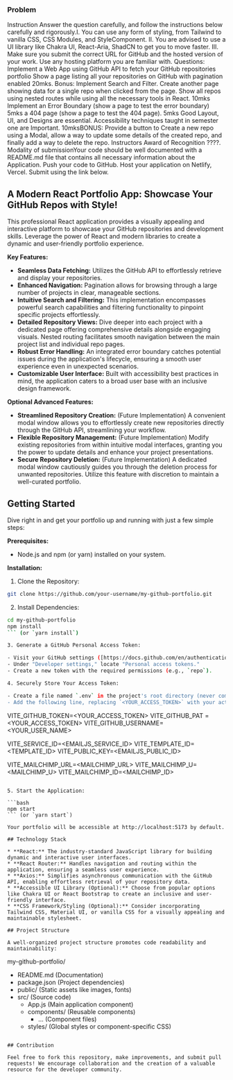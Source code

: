 ### Problem

Instruction
Answer the question carefully, and follow the instructions below carefully and rigorously.I. You can use any form of styling, from Tailwind to vanilla CSS, CSS Modules, and StyleComponent.
II. You are advised to use a UI library like Chakra UI, React-Aria, ShadCN to get you to move faster.
III. Make sure you submit the correct URL for GitHub and the hosted version of your work. Use any hosting platform you are familiar with. 
Questions:
Implement a Web App using GitHub API to fetch your GitHub repositories portfolio
Show a page listing all your repositories on GitHub with pagination enabled 20mks. Bonus: Implement Search and Filter. 
Create another page showing data for a single repo when clicked from the page. Show all repos using nested routes while using all the necessary tools in React. 10mks
Implement an Error Boundary (show a page to test the error boundary) 5mks
a 404 page  (show a page to test the 404 page). 5mks
Good Layout, UI, and Designs are essential. Accessibility techniques taught in semester one are Important. 10mksBONUS: Provide a button to Create a new repo using a Modal, allow a way to update some details of the created repo, and finally add a way to delete the repo. Instructors Award of Recognition ????.
Modality of submissionYour code should be well documented with a README.md file that contains all necessary information about the Application.
Push your code to GitHub.
Host your application on Netlify, Vercel.
Submit using the link below.


## A Modern React Portfolio App: Showcase Your GitHub Repos with Style!

This professional React application provides a visually appealing and interactive platform to showcase your GitHub repositories and development skills. Leverage the power of React and modern libraries to create a dynamic and user-friendly portfolio experience. 

**Key Features:**

* **Seamless Data Fetching:** Utilizes the GitHub API to effortlessly retrieve and display your repositories.
* **Enhanced Navigation:** Pagination allows for browsing through a large number of projects in clear, manageable sections.
* **Intuitive Search and Filtering:** This implementation encompasses powerful search capabilities and filtering functionality to pinpoint specific projects effortlessly.
* **Detailed Repository Views:** Dive deeper into each project with a dedicated page offering comprehensive details alongside engaging visuals. Nested routing facilitates smooth navigation between the main project list and individual repo pages.
* **Robust Error Handling:** An integrated error boundary catches potential issues during the application's lifecycle, ensuring a smooth user experience even in unexpected scenarios.
* **Customizable User Interface:** Built with accessibility best practices in mind, the application caters to a broad user base with an inclusive design framework.

**Optional Advanced Features:**

* **Streamlined Repository Creation:**  (Future Implementation) A convenient modal window allows you to effortlessly create new repositories directly through the GitHub API, streamlining your workflow.
* **Flexible Repository Management:** (Future Implementation) Modify existing repositories from within intuitive modal interfaces, granting you the power to update details and enhance your project presentations.
* **Secure Repository Deletion:** (Future Implementation) A dedicated modal window cautiously guides you through the deletion process for unwanted repositories. Utilize this feature with discretion to maintain a well-curated portfolio.

## Getting Started

Dive right in and get your portfolio up and running with just a few simple steps:

**Prerequisites:**

* Node.js and npm (or yarn) installed on your system.

**Installation:**

1. Clone the Repository:

  ```bash
  git clone https://github.com/your-username/my-github-portfolio.git
  ```

2. Install Dependencies:

  ```bash
  cd my-github-portfolio
  npm install
  ``` (or `yarn install`)

3. Generate a GitHub Personal Access Token:

  - Visit your GitHub settings ([https://docs.github.com/en/authentication/keeping-your-account-and-data-secure/managing-your-personal-access-tokens](https://docs.github.com/en/authentication/keeping-your-account-and-data-secure/managing-your-personal-access-tokens)).
  - Under "Developer settings," locate "Personal access tokens."
  - Create a new token with the required permissions (e.g., `repo`).

4. Securely Store Your Access Token:

  - Create a file named `.env` in the project's root directory (never commit this file!).
  - Add the following line, replacing `<YOUR_ACCESS_TOKEN>` with your actual token:

  ```
  VITE_GITHUB_TOKEN=<YOUR_ACCESS_TOKEN>
  VITE_GITHUB_PAT = <YOUR_ACCESS_TOKEN>
VITE_GITHUB_USERNAME=<YOUR_USER_NAME>

VITE_SERVICE_ID=<EMAILJS_SERVICE_ID>
VITE_TEMPLATE_ID=<TEMPLATE_ID>
VITE_PUBLIC_KEY=<EMAILJS_PUBLIC_ID>

VITE_MAILCHIMP_URL=<MAILCHIMP_URL>
VITE_MAILCHIMP_U=<MAILCHIMP_U>
VITE_MAILCHIMP_ID=<MAILCHIMP_ID>
  ```

5. Start the Application:

  ```bash
  npm start
  ``` (or `yarn start`)

Your portfolio will be accessible at http://localhost:5173 by default.

## Technology Stack

* **React:** The industry-standard JavaScript library for building dynamic and interactive user interfaces.
* **React Router:** Handles navigation and routing within the application, ensuring a seamless user experience.
* **Axios:** Simplifies asynchronous communication with the GitHub API, enabling effortless retrieval of your repository data.
* **Accessible UI Library (Optional):** Choose from popular options like Chakra UI or React Bootstrap to create an inclusive and user-friendly interface.
* **CSS Framework/Styling (Optional):** Consider incorporating Tailwind CSS, Material UI, or vanilla CSS for a visually appealing and maintainable stylesheet.

## Project Structure

A well-organized project structure promotes code readability and maintainability:

```
my-github-portfolio/
  - README.md (Documentation)
  - package.json (Project dependencies)
  - public/ (Static assets like images, fonts)
  - src/ (Source code)
    - App.js (Main application component)
    - components/ (Reusable components)
        - ... (Component files)
    - styles/ (Global styles or component-specific CSS)
```

## Contribution

Feel free to fork this repository, make improvements, and submit pull requests! We encourage collaboration and the creation of a valuable resource for the developer community.